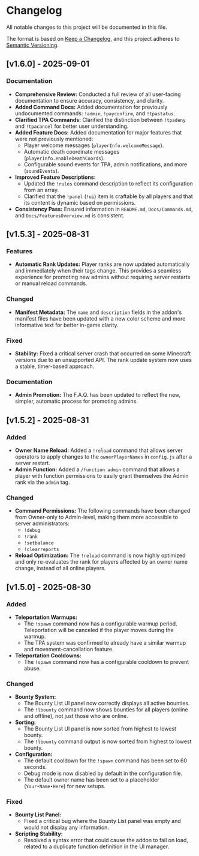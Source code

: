 # Changelog

All notable changes to this project will be documented in this file.

The format is based on [Keep a Changelog](https://keepachangelog.com/en/1.0.0/),
and this project adheres to [Semantic Versioning](https://semver.org/spec/v2.0.0.html).

## [v1.6.0] - 2025-09-01

### Documentation
- **Comprehensive Review:** Conducted a full review of all user-facing documentation to ensure accuracy, consistency, and clarity.
- **Added Command Docs:** Added documentation for previously undocumented commands: `!admin`, `!payconfirm`, and `!tpastatus`.
- **Clarified TPA Commands:** Clarified the distinction between `!tpadeny` and `!tpacancel` for better user understanding.
- **Added Feature Docs:** Added documentation for major features that were not previously mentioned:
  - Player welcome messages (`playerInfo.welcomeMessage`).
  - Automatic death coordinate messages (`playerInfo.enableDeathCoords`).
  - Configurable sound events for TPA, admin notifications, and more (`soundEvents`).
- **Improved Feature Descriptions:**
  - Updated the `!rules` command description to reflect its configuration from an array.
  - Clarified that the `!panel` (`!ui`) item is craftable by all players and that its content is dynamic based on permissions.
- **Consistency Pass:** Ensured information in `README.md`, `Docs/Commands.md`, and `Docs/FeaturesOverview.md` is consistent.

## [v1.5.3] - 2025-08-31

### Features
- **Automatic Rank Updates:** Player ranks are now updated automatically and immediately when their tags change. This provides a seamless experience for promoting new admins without requiring server restarts or manual reload commands.

### Changed
- **Manifest Metadata:** The `name` and `description` fields in the addon's manifest files have been updated with a new color scheme and more informative text for better in-game clarity.

### Fixed
- **Stability:** Fixed a critical server crash that occurred on some Minecraft versions due to an unsupported API. The rank update system now uses a stable, timer-based approach.

### Documentation
- **Admin Promotion:** The F.A.Q. has been updated to reflect the new, simpler, automatic process for promoting admins.

## [v1.5.2] - 2025-08-31

### Added
- **Owner Name Reload:** Added a `!reload` command that allows server operators to apply changes to the `ownerPlayerNames` in `config.js` after a server restart.
- **Admin Function:** Added a `/function admin` command that allows a player with function permissions to easily grant themselves the Admin rank via the `admin` tag.

### Changed
- **Command Permissions:** The following commands have been changed from Owner-only to Admin-level, making them more accessible to server administrators:
  - `!debug`
  - `!rank`
  - `!setbalance`
  - `!clearreports`
- **Reload Optimization:** The `!reload` command is now highly optimized and only re-evaluates the rank for players affected by an owner name change, instead of all online players.

## [v1.5.0] - 2025-08-30

### Added
- **Teleportation Warmups:**
  - The `!spawn` command now has a configurable warmup period. Teleportation will be canceled if the player moves during the warmup.
  - The TPA system was confirmed to already have a similar warmup and movement-cancellation feature.
- **Teleportation Cooldowns:**
  - The `!spawn` command now has a configurable cooldown to prevent abuse.

### Changed
- **Bounty System:**
  - The Bounty List UI panel now correctly displays all active bounties.
  - The `!lbounty` command now shows bounties for all players (online and offline), not just those who are online.
- **Sorting:**
  - The Bounty List UI panel is now sorted from highest to lowest bounty.
  - The `!lbounty` command output is now sorted from highest to lowest bounty.
- **Configuration:**
  - The default cooldown for the `!spawn` command has been set to 60 seconds.
  - Debug mode is now disabled by default in the configuration file.
  - The default owner name has been set to a placeholder (`Your•Name•Here`) for new setups.

### Fixed
- **Bounty List Panel:**
  - Fixed a critical bug where the Bounty List panel was empty and would not display any information.
- **Scripting Stability:**
  - Resolved a syntax error that could cause the addon to fail on load, related to a duplicate function definition in the UI manager.
